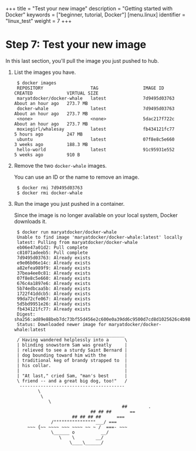 +++
title = "Test your new image"
description = "Getting started with Docker"
keywords = ["beginner, tutorial, Docker"]
[menu.linux]
identifier = "linux_test"
weight = 7
+++

# Step 7: Test your new image

In this last section, you'll pull the image you just pushed to hub.

1. List the images you have.

		$ docker images
		REPOSITORY                  TAG                 IMAGE ID            CREATED             VIRTUAL SIZE
		maryatdocker/docker-whale   latest              7d9495d03763        About an hour ago   273.7 MB
		docker-whale                latest              7d9495d03763        About an hour ago   273.7 MB
		<none>                      <none>              5dac217f722c        About an hour ago   273.7 MB
		moxiegirl/whalesay          latest              fb434121fc77        5 hours ago         247 MB
		ubuntu                      latest              07f8e8c5e660        3 weeks ago         188.3 MB
		hello-world                 latest              91c95931e552        5 weeks ago         910 B
		
2. Remove the two `docker-whale` images.

	You can use an ID or the name to remove an image.

		$ docker rmi 7d9495d03763
		$ docker rmi docker-whale

3. Run the image you just pushed in a container.

	Since the image is no longer available on your local system, Docker downloads it.

		$ docker run maryatdocker/docker-whale
		Unable to find image 'maryatdocker/docker-whale:latest' locally
		latest: Pulling from maryatdocker/docker-whale
		eb06e47a01d2: Pull complete 
		c81071adeeb5: Pull complete 
		7d9495d03763: Already exists 
		e9e06b06e14c: Already exists 
		a82efea989f9: Already exists 
		37bea4ee0c81: Already exists 
		07f8e8c5e660: Already exists 
		676c4a1897e6: Already exists 
		5b74edbcaa5b: Already exists 
		1722f41ddcb5: Already exists 
		99da72cfe067: Already exists 
		5d5bd9951e26: Already exists 
		fb434121fc77: Already exists 
		Digest: sha256:ad89e88beb7dc73bf55d456e2c600e0a39dd6c9500d7cd8d1025626c4b985011
		Status: Downloaded newer image for maryatdocker/docker-whale:latest
		 ________________________________________ 
		/ Having wandered helplessly into a      \
		| blinding snowstorm Sam was greatly     |
		| relieved to see a sturdy Saint Bernard |
		| dog bounding toward him with the       |
		| traditional keg of brandy strapped to  |
		| his collar.                            |
		|                                        |
		| "At last," cried Sam, "man's best      |
		\ friend -- and a great big dog, too!"   /
		 ---------------------------------------- 
				\
				 \
					\     
												##        .            
									## ## ##       ==            
							 ## ## ## ##      ===            
					 /""""""""""""""""___/ ===        
			~~~ {~~ ~~~~ ~~~ ~~~~ ~~ ~ /  ===- ~~~   
					 \______ o          __/            
						\    \        __/             
							\____\______/   

